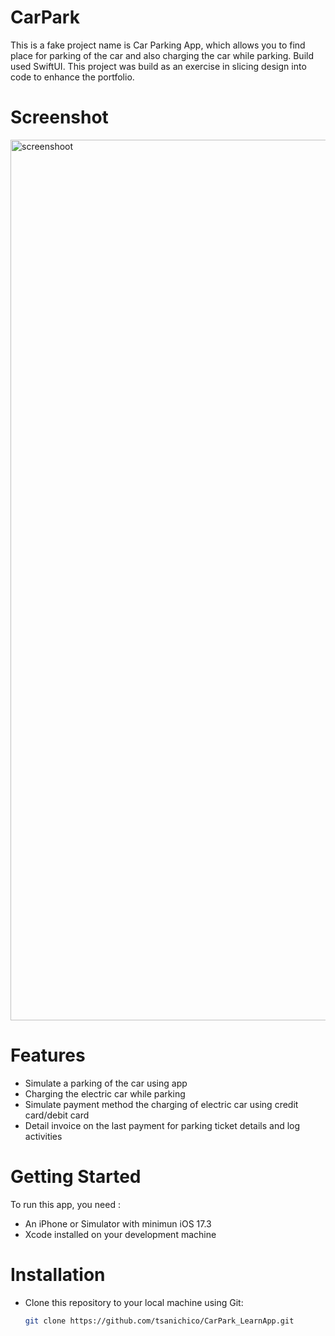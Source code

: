 #  CarPark
This is a fake project name is Car Parking App, which allows you to find place for parking of the car and also charging the car while parking. Build used SwiftUI. This project was build as an exercise in slicing design into code to enhance the portfolio.

# Screenshot
<img width="1409" alt="screenshoot" src="https://github.com/tsanichico/CarPark_LearnApp/assets/57589714/ff761deb-82c9-41e2-ba4e-fb0643302a39">

# Features
- Simulate a parking of the car using app
- Charging the electric car while parking 
- Simulate payment method the charging of electric car using credit card/debit card
- Detail invoice on the last payment for parking ticket details and log activities

# Getting Started 
To run this app, you need : 
- An iPhone or Simulator with minimun iOS 17.3
- Xcode installed on your development machine

# Installation 
- Clone this repository to your local machine using Git:
   ```bash
   git clone https://github.com/tsanichico/CarPark_LearnApp.git
